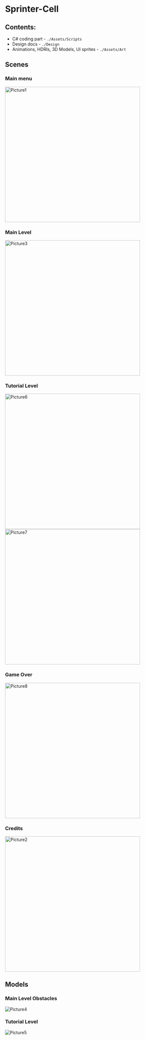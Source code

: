 # Sprinter-Cell

## Contents:
* C# coding part - `./Assets/Scripts`
* Design docs - `./Design`
* Animations, HDRIs, 3D Models, UI sprites - `./Assets/Art`

## Scenes

### Main menu
<img width="442" alt="Picture1" src="https://user-images.githubusercontent.com/36563807/132986865-ace15813-dba1-40fc-b544-58c01d73123b.png">

### Main Level
<img width="442" alt="Picture3" src="https://user-images.githubusercontent.com/36563807/132986930-3d59e1ea-4c17-4b8e-b20c-ebded56e05c3.png">

### Tutorial Level
<img width="442" alt="Picture6" src="https://user-images.githubusercontent.com/36563807/132986973-95a6d272-99fa-4e51-a472-341f5f0dc69c.png">
<img width="442" alt="Picture7" src="https://user-images.githubusercontent.com/36563807/132986977-e9870de5-6043-4e08-aac5-f7a9b95827ff.png">

### Game Over
<img width="442" alt="Picture8" src="https://user-images.githubusercontent.com/36563807/132986984-14fecaed-2caf-48bd-82e4-55f407bd4c87.png">

### Credits
<img width="442" alt="Picture2" src="https://user-images.githubusercontent.com/36563807/132986913-b504259d-a1d6-417e-a410-b9cc7434dfde.png">

## Models

### Main Level Obstacles
![Picture4](https://user-images.githubusercontent.com/36563807/132986943-8f9658f1-c68b-4208-8ce2-66a6d2114568.png)

### Tutorial Level
![Picture5](https://user-images.githubusercontent.com/36563807/132986956-a35fd9ea-4ec4-4c00-9f44-f84439a52e39.png)
